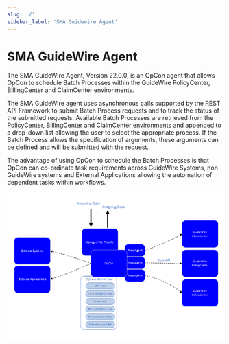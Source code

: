 ```yaml
---
slug: '/'
sidebar_label: 'SMA Guidewire Agent'
---
```


# SMA GuideWire Agent

The SMA GuideWire Agent, Version 22.0.0, is an OpCon agent that allows OpCon to schedule Batch Processes within the GuideWire PolicyCenter, BillingCenter and ClaimCenter environments.


The SMA GuideWire agent uses asynchronous calls supported by the REST API Framework to submit Batch Process requests and to track the status of the submitted requests. Available Batch Processes are retrieved from the PolicyCenter, BillingCenter and ClaimCenter environments and appended to a drop-down list allowing the user to select the appropriate process. If the Batch Process allows the specification of arguments, these arguments can be defined and will be submitted with the request.

The advantage of using OpCon to schedule the Batch Processes is that OpCon can co-ordinate task requirements across GuideWire Systems, non GuideWire systems and External Applications allowing the automation of dependent tasks within workflows.

![OpCon GuideWire Overview](../static/img/Overview.png)
